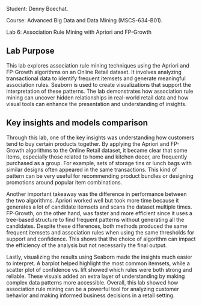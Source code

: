 Student: Denny Boechat.

Course: Advanced Big Data and Data Mining (MSCS-634-B01).

Lab 6: Association Rule Mining with Apriori and FP-Growth

## Lab Purpose

This lab explores association rule mining techniques using the Apriori and FP-Growth algorithms on an Online Retail dataset. It involves analyzing transactional data to identify frequent itemsets and generate meaningful association rules. Seaborn is used to create visualizations that support the interpretation of these patterns. The lab demonstrates how association rule mining can uncover hidden relationships in real-world retail data and how visual tools can enhance the presentation and understanding of insights.

## Key insights and models comparison

Through this lab, one of the key insights was understanding how customers tend to buy certain products together. By applying the Apriori and FP-Growth algorithms to the Online Retail dataset, it became clear that some items, especially those related to home and kitchen decor, are frequently purchased as a group. For example, sets of storage tins or lunch bags with similar designs often appeared in the same transactions. This kind of pattern can be very useful for recommending product bundles or designing promotions around popular item combinations.

Another important takeaway was the difference in performance between the two algorithms. Apriori worked well but took more time because it generates a lot of candidate itemsets and scans the dataset multiple times. FP-Growth, on the other hand, was faster and more efficient since it uses a tree-based structure to find frequent patterns without generating all the candidates. Despite these differences, both methods produced the same frequent itemsets and association rules when using the same thresholds for support and confidence. This shows that the choice of algorithm can impact the efficiency of the analysis but not necessarily the final output.

Lastly, visualizing the results using Seaborn made the insights much easier to interpret. A barplot helped highlight the most common itemsets, while a scatter plot of confidence vs. lift showed which rules were both strong and reliable. These visuals added an extra layer of understanding by making complex data patterns more accessible. Overall, this lab showed how association rule mining can be a powerful tool for analyzing customer behavior and making informed business decisions in a retail setting.